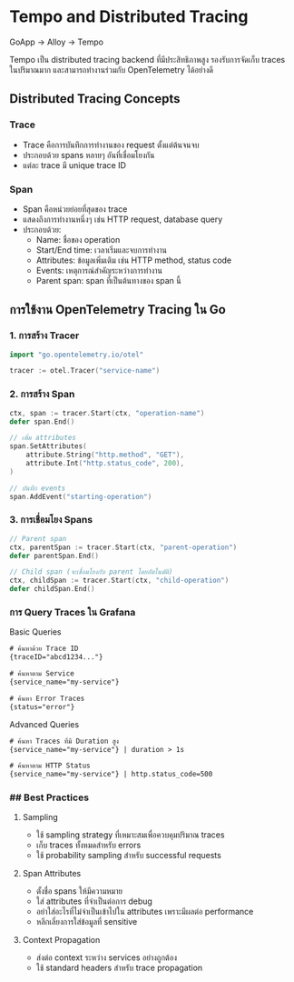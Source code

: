 # Tempo and Distributed Tracing

GoApp -> Alloy -> Tempo

Tempo เป็น distributed tracing backend ที่มีประสิทธิภาพสูง รองรับการจัดเก็บ traces ในปริมาณมาก และสามารถทำงานร่วมกับ OpenTelemetry ได้อย่างดี

## Distributed Tracing Concepts

### Trace
- Trace คือการบันทึกการทำงานของ request ตั้งแต่ต้นจนจบ
- ประกอบด้วย spans หลายๆ อันที่เชื่อมโยงกัน
- แต่ละ trace มี unique trace ID

### Span
- Span คือหน่วยย่อยที่สุดของ trace
- แสดงถึงการทำงานหนึ่งๆ เช่น HTTP request, database query
- ประกอบด้วย:
  - Name: ชื่อของ operation
  - Start/End time: เวลาเริ่มและจบการทำงาน
  - Attributes: ข้อมูลเพิ่มเติม เช่น HTTP method, status code
  - Events: เหตุการณ์สำคัญระหว่างการทำงาน
  - Parent span: span ที่เป็นต้นทางของ span นี้

## การใช้งาน OpenTelemetry Tracing ใน Go

### 1. การสร้าง Tracer

```go
import "go.opentelemetry.io/otel"

tracer := otel.Tracer("service-name")
```

### 2. การสร้าง Span

```go
ctx, span := tracer.Start(ctx, "operation-name")
defer span.End()

// เพิ่ม attributes
span.SetAttributes(
    attribute.String("http.method", "GET"),
    attribute.Int("http.status_code", 200),
)

// บันทึก events
span.AddEvent("starting-operation")
```

### 3. การเชื่อมโยง Spans

```go
// Parent span
ctx, parentSpan := tracer.Start(ctx, "parent-operation")
defer parentSpan.End()

// Child span (จะเชื่อมโยงกับ parent โดยอัตโนมัติ)
ctx, childSpan := tracer.Start(ctx, "child-operation")
defer childSpan.End()
```

### การ Query Traces ใน Grafana

Basic Queries

```txt
# ค้นหาด้วย Trace ID
{traceID="abcd1234..."}

# ค้นหาตาม Service
{service_name="my-service"}

# ค้นหา Error Traces
{status="error"}
```

Advanced Queries

```txt
# ค้นหา Traces ที่มี Duration สูง
{service_name="my-service"} | duration > 1s

# ค้นหาตาม HTTP Status
{service_name="my-service"} | http.status_code=500
```

### ## Best Practices
1. Sampling

   - ใช้ sampling strategy ที่เหมาะสมเพื่อควบคุมปริมาณ traces
   - เก็บ traces ทั้งหมดสำหรับ errors
   - ใช้ probability sampling สำหรับ successful requests

2. Span Attributes
   
   - ตั้งชื่อ spans ให้มีความหมาย
   - ใส่ attributes ที่จำเป็นต่อการ debug
   - อย่าใส่อะไรที่ไม่จำเป็นเข้าไปใน attributes เพราะมีผลต่อ performance
   - หลีกเลี่ยงการใส่ข้อมูลที่ sensitive

3. Context Propagation
   
   - ส่งต่อ context ระหว่าง services อย่างถูกต้อง
   - ใช้ standard headers สำหรับ trace propagation
